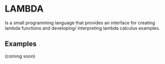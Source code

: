 # LAMBDA

Is a small programming language that provides an interface for creating lambda functions and developing/ interpreting lambda calculus examples.

## Examples

(coming soon)
